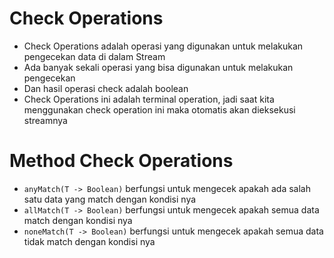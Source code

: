 # Check Operations

- Check Operations adalah operasi yang digunakan untuk melakukan pengecekan data di dalam Stream
- Ada banyak sekali operasi yang bisa digunakan untuk melakukan pengecekan
- Dan hasil operasi check adalah boolean 
- Check Operations ini adalah terminal operation, jadi saat kita menggunakan check operation ini maka otomatis akan dieksekusi streamnya

# Method Check Operations

- `anyMatch(T -> Boolean)` berfungsi untuk mengecek apakah ada salah satu data yang match dengan kondisi nya
- `allMatch(T -> Boolean)` berfungsi untuk mengecek apakah semua data match dengan kondisi nya
- `noneMatch(T -> Boolean)` berfungsi untuk mengecek apakah semua data tidak match dengan kondisi nya